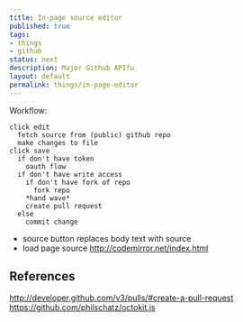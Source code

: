 ```yaml
---
title: In-page source editor
published: true
tags:
- things
- github
status: next
description: Major Github APIfu
layout: default
permalink: things/in-page-editor
---
```


Workflow:

```
click edit
  fetch source from (public) github repo
  make changes to file
click save
  if don't have token
    oauth flow
  if don't have write access
    if don't have fork of repo
      fork repo
    *hand wave*
    create pull request
  else
    commit change
``` 

 - source button
 replaces body text with source
 - load page source 
http://codemirror.net/index.html

## References

<http://developer.github.com/v3/pulls/#create-a-pull-request>
<https://github.com/philschatz/octokit.js>